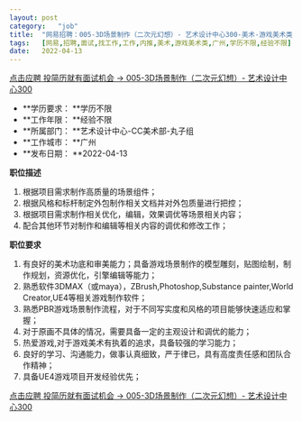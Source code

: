 ```yaml
---
layout:	post
category:	"job"
title:	"网易招聘：005-3D场景制作（二次元幻想）- 艺术设计中心300-美术-游戏美术类-广州学历不限经验不限"
tags:	[网易,招聘,面试,找工作,工作,内推,美术,游戏美术类,广州,学历不限,经验不限]
date:	2022-04-13
---
```


[点击应聘 投简历就有面试机会 -> 005-3D场景制作（二次元幻想）- 艺术设计中心300](http://mobile.bole.netease.com/bole/boleDetail?id=31139&employeeId=346f03c3cda5f04c&key=all)



- **学历要求： **学历不限
- **工作年限： **经验不限
- **所属部门： **艺术设计中心-CC美术部-丸子组
- **工作城市： **广州
- **发布日期： **2022-04-13



**职位描述**
1. 根据项目需求制作高质量的场景组件；
2. 根据风格和标杆制定外包制作相关文档并对外包质量进行把控；
3. 根据项目需求制作相关优化，编辑，效果调优等场景相关内容；
4. 配合其他环节对制作和编辑等相关内容的调优和修改工作；





**职位要求**
1. 有良好的美术功底和审美能力；具备游戏场景制作的模型雕刻，贴图绘制，制作规划，资源优化，引擎编辑等能力；
2. 熟悉软件3DMAX（或maya），ZBrush,Photoshop,Substance painter,World Creator,UE4等相关游戏制作软件；
3. 熟悉PBR游戏场景制作流程，对于不同写实度和风格的项目能够快速适应和掌握；
4. 对于原画不具体的情况，需要具备一定的主观设计和调优的能力；
5. 热爱游戏,对于游戏美术有执着的追求，具备较强的学习能力；
6. 良好的学习、沟通能力，做事认真细致，严于律已，具有高度责任感和团队合作精神；
7. 具备UE4游戏项目开发经验优先；





[点击应聘 投简历就有面试机会 -> 005-3D场景制作（二次元幻想）- 艺术设计中心300](http://mobile.bole.netease.com/bole/boleDetail?id=31139&employeeId=346f03c3cda5f04c&key=all)